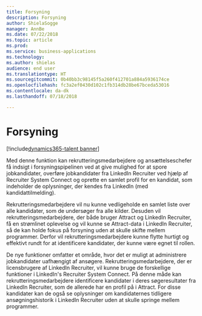 ```yaml
---
title: Forsyning
description: Forsyning
author: ShielaSogge
manager: AnnBe
ms.date: 07/22/2018
ms.topic: article
ms.prod: 
ms.service: business-applications
ms.technology: 
ms.author: shielas
audience: end user
ms.translationtype: HT
ms.sourcegitcommit: 0b40bb3c98145f5a260f412701a884a5936174ce
ms.openlocfilehash: fc3a2ef0430d102c1fb314db28be67bceda53016
ms.contentlocale: da-dk
ms.lasthandoff: 07/18/2018

---
```


# <a name="sourcing"></a>Forsyning

[!include[dynamics365-talent banner](../../includes/dynamics365-talent.md)]

Med denne funktion kan rekrutteringsmedarbejdere og ansættelseschefer få indsigt i forsyningspipelinen ved at give mulighed for at spore jobkandidater, overføre jobkandidater fra LinkedIn Recruiter ved hjælp af Recruiter System Connect og oprette en samlet profil for en kandidat, som indeholder de oplysninger, der kendes fra LinkedIn (med kandidattilmelding).

Rekrutteringsmedarbejdere vil nu kunne vedligeholde en samlet liste over alle kandidater, som de undersøger fra alle kilder. Desuden vil rekrutteringsmedarbejdere, der både bruger Attract og LinkedIn Recruiter, få en strømlinet oplevelse og vil kunne se Attract-data i LinkedIn Recruiter, så de kan holde fokus på forsyning uden at skulle skifte mellem programmer. Derfor vil rekrutteringsmedarbejdere kunne flytte hurtigt og effektivt rundt for at identificere kandidater, der kunne være egnet til rollen.

De nye funktioner omfatter et område, hvor det er muligt at administrere jobkandidater uafhængigt af ansøgere. Rekrutteringsmedarbejdere, der er licensbrugere af LinkedIn Recruiter, vil kunne bruge de forskellige funktioner i LinkedIn's Recruiter System Connect.
På denne måde kan rekrutteringsmedarbejdere identificere kandidater i deres søgeresultater fra LinkedIn Recruiter, som de allerede har en profil på i Attract. For disse kandidater kan de også se oplysninger om kandidaternes tidligere ansøgningshistorik i LinkedIn Recruiter uden at skulle springe mellem programmer.

<!--
## Who uses this feature
This feature is mainly used by recruiters within an organization.
## License required
Requires LinkedIn Recruiter System Connect and a Talent license.
## Setup required
Some of the capabilities in this feature will require each user to have a
license to LinkedIn Recruiter.
## Availability
Cloud
## Regional availability
Global
-->

